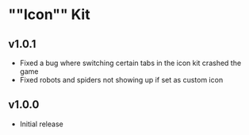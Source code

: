 # ""Icon"" Kit
## v1.0.1
- Fixed a bug where switching certain tabs in the icon kit crashed the game
- Fixed robots and spiders not showing up if set as custom icon

## v1.0.0
- Initial release
